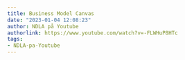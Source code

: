 ```yaml
---
title: Business Model Canvas
date: "2023-01-04 12:08:23"
author: NDLA på Youtube
authorlink: https://www.youtube.com/watch?v=-FLWHuP8HTc
tags:
- NDLA-pa-Youtube
---
```

